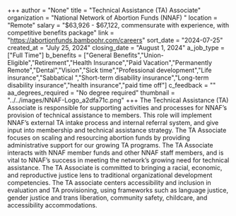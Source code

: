 +++
author = "None"
title = "Technical Assistance (TA) Associate"
organization = "National Network of Abortion Funds (NNAF) "
location = "Remote"
salary = "$63,926 - $67,122, commensurate with experience, with competitive benefits package"
link = "https://abortionfunds.bamboohr.com/careers"
sort_date = "2024-07-25"
created_at = "July 25, 2024"
closing_date = "August 1, 2024"
a_job_type = ["Full Time"]
b_benefits = ["General Benefits","Union-Eligible","Retirement","Health Insurance","Paid Vacation","Permanently Remote","Dental","Vision","Sick time","Professional development","Life insurance","Sabbatical ","Short-term disability insurance","Long-term disability insurance","health insurance","paid time off"]
c_feedback = ""
aa_degrees_required = "No degree required"
thumbnail = "../../images/NNAF-Logo_a2dfa71c.png"
+++
The Technical Assistance (TA) Associate is responsible for supporting activities and processes for NNAF’s provision of technical assistance to members. This role will implement NNAF’s external TA intake process and internal referral system, and give input into membership and technical assistance strategy. The TA Associate focuses on scaling and resourcing abortion funds by providing administrative support for our growing TA programs. The TA Associate interacts with NNAF member funds and other NNAF staff members, and is vital to NNAF’s success in meeting the network’s growing need for technical assistance. The TA Associate is committed to bringing a racial, economic, and reproductive justice lens to traditional organizational development competencies. The TA associate centers accessibility and inclusion in evaluation and TA provisioning, using frameworks such as language justice, gender justice and trans liberation, community safety, childcare, and accessibility accommodations. 